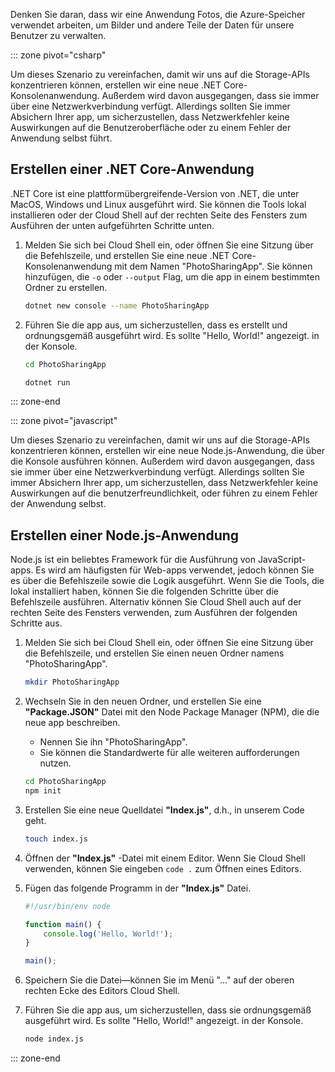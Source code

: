 Denken Sie daran, dass wir eine Anwendung Fotos, die Azure-Speicher verwendet arbeiten, um Bilder und andere Teile der Daten für unsere Benutzer zu verwalten.

::: zone pivot="csharp"

Um dieses Szenario zu vereinfachen, damit wir uns auf die Storage-APIs konzentrieren können, erstellen wir eine neue .NET Core-Konsolenanwendung. Außerdem wird davon ausgegangen, dass sie immer über eine Netzwerkverbindung verfügt. Allerdings sollten Sie immer Absichern Ihrer app, um sicherzustellen, dass Netzwerkfehler keine Auswirkungen auf die Benutzeroberfläche oder zu einem Fehler der Anwendung selbst führt.

## <a name="create-a-net-core-application"></a>Erstellen einer .NET Core-Anwendung

.NET Core ist eine plattformübergreifende-Version von .NET, die unter MacOS, Windows und Linux ausgeführt wird. Sie können die Tools lokal installieren oder der Cloud Shell auf der rechten Seite des Fensters zum Ausführen der unten aufgeführten Schritte unten.

1. Melden Sie sich bei Cloud Shell ein, oder öffnen Sie eine Sitzung über die Befehlszeile, und erstellen Sie eine neue .NET Core-Konsolenanwendung mit dem Namen "PhotoSharingApp". Sie können hinzufügen, die `-o` oder `--output` Flag, um die app in einem bestimmten Ordner zu erstellen.

    ```bash
    dotnet new console --name PhotoSharingApp
    ```

1. Führen Sie die app aus, um sicherzustellen, dass es erstellt und ordnungsgemäß ausgeführt wird. Es sollte "Hello, World!" angezeigt. in der Konsole.

    ```bash
    cd PhotoSharingApp
    
    dotnet run
    ```
::: zone-end

::: zone pivot="javascript"

Um dieses Szenario zu vereinfachen, damit wir uns auf die Storage-APIs konzentrieren können, erstellen wir eine neue Node.js-Anwendung, die über die Konsole ausführen können. Außerdem wird davon ausgegangen, dass sie immer über eine Netzwerkverbindung verfügt. Allerdings sollten Sie immer Absichern Ihrer app, um sicherzustellen, dass Netzwerkfehler keine Auswirkungen auf die benutzerfreundlichkeit, oder führen zu einem Fehler der Anwendung selbst.

## <a name="create-a-nodejs-application"></a>Erstellen einer Node.js-Anwendung

Node.js ist ein beliebtes Framework für die Ausführung von JavaScript-apps. Es wird am häufigsten für Web-apps verwendet, jedoch können Sie es über die Befehlszeile sowie die Logik ausgeführt. Wenn Sie die Tools, die lokal installiert haben, können Sie die folgenden Schritte über die Befehlszeile ausführen. Alternativ können Sie Cloud Shell auch auf der rechten Seite des Fensters verwenden, zum Ausführen der folgenden Schritte aus.

1. Melden Sie sich bei Cloud Shell ein, oder öffnen Sie eine Sitzung über die Befehlszeile, und erstellen Sie einen neuen Ordner namens "PhotoSharingApp".

    ```bash
    mkdir PhotoSharingApp
    ```

1. Wechseln Sie in den neuen Ordner, und erstellen Sie eine **"Package.JSON"** Datei mit den Node Package Manager (NPM), die die neue app beschreiben.
    - Nennen Sie ihn "PhotoSharingApp".
    - Sie können die Standardwerte für alle weiteren aufforderungen nutzen.

    ```bash
    cd PhotoSharingApp
    npm init
    ```

1. Erstellen Sie eine neue Quelldatei **"Index.js"**, d.h., in unserem Code geht.

    ```bash
    touch index.js
    ```

1. Öffnen der **"Index.js"** -Datei mit einem Editor. Wenn Sie Cloud Shell verwenden, können Sie eingeben `code .` zum Öffnen eines Editors.

1. Fügen das folgende Programm in der **"Index.js"** Datei.

    ```javascript
    #!/usr/bin/env node
    
    function main() {
        console.log('Hello, World!');
    }
    
    main();
    ```
1. Speichern Sie die Datei&mdash;können Sie im Menü "..." auf der oberen rechten Ecke des Editors Cloud Shell.

1. Führen Sie die app aus, um sicherzustellen, dass sie ordnungsgemäß ausgeführt wird. Es sollte "Hello, World!" angezeigt. in der Konsole.

    ```bash
    node index.js
    ```

::: zone-end